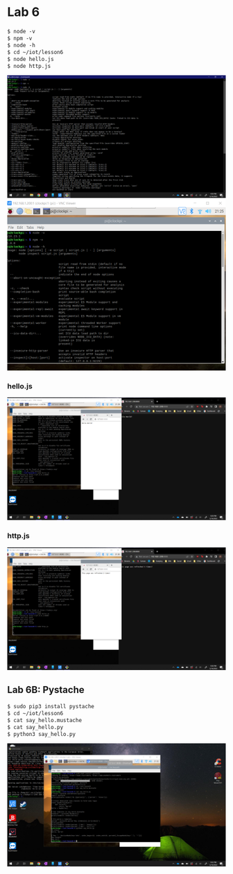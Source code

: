 # Lab 6

```ssh
$ node -v
$ npm -v
$ node -h
$ cd ~/iot/lesson6
$ node hello.js
$ node http.js
```
![This is an image](https://github.com/PZelazny/EE322/blob/main/Lab%206/Pictures/LAB6_A.png)
![This is an image](https://github.com/PZelazny/EE322/blob/main/Lab%206/Pictures/LAB6_B.png)

### hello.js
![This is an image](https://github.com/PZelazny/EE322/blob/main/Lab%206/Pictures/LAB6_C.png)

### http.js
![This is an image](https://github.com/PZelazny/EE322/blob/main/Lab%206/Pictures/LAB6_D.png)

## Lab 6B: Pystache

```ssh
$ sudo pip3 install pystache
$ cd ~/iot/lesson6
$ cat say_hello.mustache
$ cat say_hello.py
$ python3 say_hello.py
```
![This is an image](https://github.com/PZelazny/EE322/blob/main/Lab%206/Pictures/LAB6_E.png)
